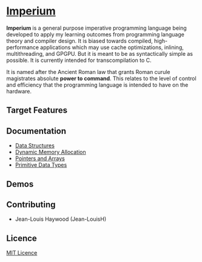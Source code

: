 # [Imperium](https://github.com/Jean-LouisH/Imperium)

**Imperium** is a general purpose imperative programming language being developed to apply my learning outcomes from programming language theory and compiler design. It is biased towards compiled, high-performance applications which may use cache optimizations, inlining, multithreading, and GPGPU. But it is meant to be as syntactically simple as possible. 
It is currently intended for transcompilation to C.

It is named after the Ancient Roman law that grants Roman curule magistrates absolute **power to command**. This relates to the level of control and efficiency that the programming language is intended to have on the hardware. 

## Target Features

## Documentation

* [Data Structures](https://github.com/Jean-LouisH/Imperium/blob/master/Documentation/Proposals/Data%20Structures.md)
* [Dynamic Memory Allocation](https://github.com/Jean-LouisH/Imperium/blob/master/Documentation/Proposals/Dynamic%20Memory%20Allocation.md)
* [Pointers and Arrays](https://github.com/Jean-LouisH/Imperium/blob/master/Documentation/Proposals/Pointers%20and%20Arrays.md)
* [Primitive Data Types](https://github.com/Jean-LouisH/Imperium/blob/master/Documentation/Proposals/Primitive%20Data%20Types.md)

## Demos

## Contributing

* Jean-Louis Haywood (Jean-LouisH)

## Licence 

[MIT Licence](https://github.com/Jean-LouisH/Imperium/blob/master/LICENSE)
